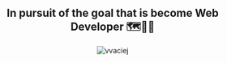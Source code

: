 <h2 align="center">In pursuit of the goal that is become Web Developer 🗺️🎯🔜</h2>
<p align="center"><img src="https://github-readme-stats.vercel.app/api/top-langs?username=vvaciej&show_icons=true&locale=en&layout=compact" alt="vvaciej" /></p>
